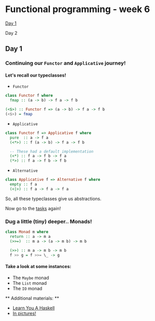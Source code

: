 # Functional programming - week 6

[Day 1](./README.md#day-1)

Day 2
 
## Day 1

### Continuing our `Functor` and `Applicative` journey!

#### Let's recall our typeclasses!
* `Functor`
```haskell
class Functor f where
  fmap :: (a -> b) -> f a -> f b

(<$>) :: Functor f => (a -> b) -> f a -> f b
(<$>) = fmap
```
* `Applicative`
```haskell
class Functor f => Applicative f where
  pure  :: a -> f a
  (<*>) :: f (a -> b) -> f a -> f b

  -- These had a default implementation
  (<*) :: f a -> f b -> f a
  (*>) :: f a -> f b -> f b
```
* `Alternative`
```haskell
class Applicative f => Alternative f where
  empty :: f a
  (<|>) :: f a -> f a -> f a
```

So, all these typeclasses give us abstractions.

Now go to the [tasks](./1-Applicatives/README.md#01-an-expression-parser) again!

### Dug a little (tiny) deeper.. Monads!
```haskell
class Monad m where
  return :: a -> m a
  (>>=)  :: m a -> (a -> m b) -> m b

  (>>) :: m a -> m b -> m b
  f >> g = f >>= \_ -> g
```

#### Take a look at some instances:
* The `Maybe` monad
* The `List` monad
* The `IO` monad


** Additional materials: **
* [Learn You A Haskell](http://learnyouahaskell.com/functors-applicative-functors-and-monoids)
* [In pictures!](http://adit.io/posts/2013-04-17-functors,_applicatives,_and_monads_in_pictures.html)
